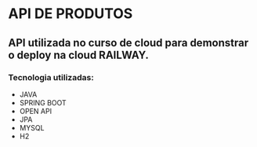# API DE PRODUTOS
## API utilizada no curso de cloud para demonstrar o deploy na cloud RAILWAY.


### Tecnologia utilizadas:
- JAVA
- SPRING BOOT
- OPEN API
- JPA
- MYSQL
- H2
